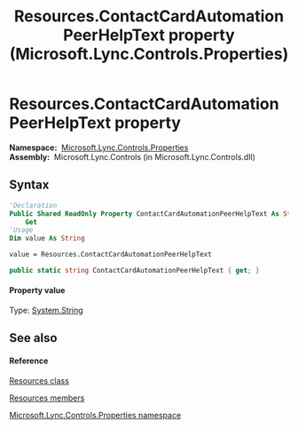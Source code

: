 ﻿---
title: Resources.ContactCardAutomationPeerHelpText property  (Microsoft.Lync.Controls.Properties)
TOCTitle: 'ContactCardAutomationPeerHelpText property '
ms:assetid: P:Microsoft.Lync.Controls.Properties.Resources.ContactCardAutomationPeerHelpText_DI_3_UC_OCS14MrefLyncWPF
ms:mtpsurl: https://msdn.microsoft.com/en-us/library/microsoft.lync.controls.properties.resources.contactcardautomationpeerhelptext_di_3_uc_ocs14mreflyncwpf(v=office.15)
ms:contentKeyID: 48595002
ms.date: 07/28/2014
mtps_version: v=office.15
f1_keywords:
- Microsoft.Lync.Controls.Properties.Resources.ContactCardAutomationPeerHelpText
dev_langs:
- CSharp
- JScript
- VB
- other
---

# Resources.ContactCardAutomationPeerHelpText property

**Namespace:**  [Microsoft.Lync.Controls.Properties](microsoft-lync-controls-properties-namespace_1.md)  
**Assembly:**  Microsoft.Lync.Controls (in Microsoft.Lync.Controls.dll)

## Syntax

``` vb
'Declaration
Public Shared ReadOnly Property ContactCardAutomationPeerHelpText As String
    Get
'Usage
Dim value As String

value = Resources.ContactCardAutomationPeerHelpText
```

``` csharp
public static string ContactCardAutomationPeerHelpText { get; }
```

#### Property value

Type: [System.String](http://msdn2.microsoft.com/en-us/library/s1wwdcbf)  

## See also

#### Reference

[Resources class](resources-class-microsoft-lync-controls-properties_1.md)

[Resources members](resources-members-microsoft-lync-controls-properties_1.md)

[Microsoft.Lync.Controls.Properties namespace](microsoft-lync-controls-properties-namespace_1.md)


